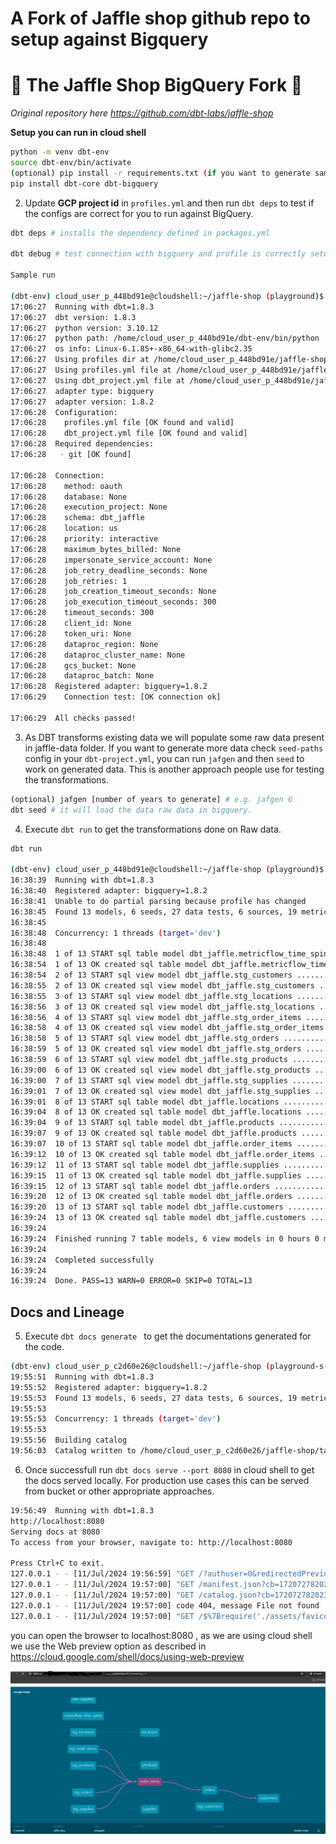 # A Fork of Jaffle shop github repo to setup against Bigquery

# 🥪 The Jaffle Shop BigQuery Fork 🦘
*Original repository here https://github.com/dbt-labs/jaffle-shop*

**Setup you can run in cloud shell**

```bash
python -m venv dbt-env
source dbt-env/bin/activate
(optional) pip install -r requirements.txt (if you want to generate sample data)
pip install dbt-core dbt-bigquery
```

2. Update **GCP project id** in `profiles.yml` and then run `dbt deps` to test if the configs are correct for you to run against BigQuery.

```bash
dbt deps # installs the dependency defined in packages.yml

dbt debug # test connection with bigquery and profile is correctly setup

Sample run

(dbt-env) cloud_user_p_448bd91e@cloudshell:~/jaffle-shop (playground)$ dbt debug
17:06:27  Running with dbt=1.8.3
17:06:27  dbt version: 1.8.3
17:06:27  python version: 3.10.12
17:06:27  python path: /home/cloud_user_p_448bd91e/dbt-env/bin/python
17:06:27  os info: Linux-6.1.85+-x86_64-with-glibc2.35
17:06:27  Using profiles dir at /home/cloud_user_p_448bd91e/jaffle-shop
17:06:27  Using profiles.yml file at /home/cloud_user_p_448bd91e/jaffle-shop/profiles.yml
17:06:27  Using dbt_project.yml file at /home/cloud_user_p_448bd91e/jaffle-shop/dbt_project.yml
17:06:27  adapter type: bigquery
17:06:27  adapter version: 1.8.2
17:06:28  Configuration:
17:06:28    profiles.yml file [OK found and valid]
17:06:28    dbt_project.yml file [OK found and valid]
17:06:28  Required dependencies:
17:06:28   - git [OK found]

17:06:28  Connection:
17:06:28    method: oauth
17:06:28    database: None
17:06:28    execution_project: None
17:06:28    schema: dbt_jaffle
17:06:28    location: us
17:06:28    priority: interactive
17:06:28    maximum_bytes_billed: None
17:06:28    impersonate_service_account: None
17:06:28    job_retry_deadline_seconds: None
17:06:28    job_retries: 1
17:06:28    job_creation_timeout_seconds: None
17:06:28    job_execution_timeout_seconds: 300
17:06:28    timeout_seconds: 300
17:06:28    client_id: None
17:06:28    token_uri: None
17:06:28    dataproc_region: None
17:06:28    dataproc_cluster_name: None
17:06:28    gcs_bucket: None
17:06:28    dataproc_batch: None
17:06:28  Registered adapter: bigquery=1.8.2
17:06:29    Connection test: [OK connection ok]

17:06:29  All checks passed!

```

3. As DBT transforms existing data we will populate some raw data present in jaffle-data folder. If you want to generate more data check `seed-paths` config in your `dbt-project.yml`, you can run `jafgen` and then `seed` to work on generated data. This is another approach people use for testing the transformations.

```bash
(optional) jafgen [number of years to generate] # e.g. jafgen 6
dbt seed # it will load the data raw data in bigquery. 
```

4. Execute `dbt run` to get the transformations done on Raw data.

```bash
dbt run

(dbt-env) cloud_user_p_448bd91e@cloudshell:~/jaffle-shop (playground)$ dbt run
16:38:39  Running with dbt=1.8.3
16:38:40  Registered adapter: bigquery=1.8.2
16:38:41  Unable to do partial parsing because profile has changed
16:38:45  Found 13 models, 6 seeds, 27 data tests, 6 sources, 19 metrics, 770 macros, 6 semantic models, 3 saved queries, 3 unit tests
16:38:45  
16:38:48  Concurrency: 1 threads (target='dev')
16:38:48  
16:38:48  1 of 13 START sql table model dbt_jaffle.metricflow_time_spine ................. [RUN]
16:38:54  1 of 13 OK created sql table model dbt_jaffle.metricflow_time_spine ............ [CREATE TABLE (3.7k rows, 0 processed) in 6.30s]
16:38:54  2 of 13 START sql view model dbt_jaffle.stg_customers .......................... [RUN]
16:38:55  2 of 13 OK created sql view model dbt_jaffle.stg_customers ..................... [CREATE VIEW (0 processed) in 1.22s]
16:38:55  3 of 13 START sql view model dbt_jaffle.stg_locations .......................... [RUN]
16:38:56  3 of 13 OK created sql view model dbt_jaffle.stg_locations ..................... [CREATE VIEW (0 processed) in 1.20s]
16:38:56  4 of 13 START sql view model dbt_jaffle.stg_order_items ........................ [RUN]
16:38:58  4 of 13 OK created sql view model dbt_jaffle.stg_order_items ................... [CREATE VIEW (0 processed) in 1.30s]
16:38:58  5 of 13 START sql view model dbt_jaffle.stg_orders ............................. [RUN]
16:38:59  5 of 13 OK created sql view model dbt_jaffle.stg_orders ........................ [CREATE VIEW (0 processed) in 1.10s]
16:38:59  6 of 13 START sql view model dbt_jaffle.stg_products ........................... [RUN]
16:39:00  6 of 13 OK created sql view model dbt_jaffle.stg_products ...................... [CREATE VIEW (0 processed) in 1.07s]
16:39:00  7 of 13 START sql view model dbt_jaffle.stg_supplies ........................... [RUN]
16:39:01  7 of 13 OK created sql view model dbt_jaffle.stg_supplies ...................... [CREATE VIEW (0 processed) in 1.00s]
16:39:01  8 of 13 START sql table model dbt_jaffle.locations ............................. [RUN]
16:39:04  8 of 13 OK created sql table model dbt_jaffle.locations ........................ [CREATE TABLE (6.0 rows, 398.0 Bytes processed) in 3.35s]
16:39:04  9 of 13 START sql table model dbt_jaffle.products .............................. [RUN]
16:39:07  9 of 13 OK created sql table model dbt_jaffle.products ......................... [CREATE TABLE (10.0 rows, 949.0 Bytes processed) in 3.09s]
16:39:07  10 of 13 START sql table model dbt_jaffle.order_items .......................... [RUN]
16:39:12  10 of 13 OK created sql table model dbt_jaffle.order_items ..................... [CREATE TABLE (90.9k rows, 10.1 MiB processed) in 4.94s]
16:39:12  11 of 13 START sql table model dbt_jaffle.supplies ............................. [RUN]
16:39:15  11 of 13 OK created sql table model dbt_jaffle.supplies ........................ [CREATE TABLE (65.0 rows, 2.7 KiB processed) in 2.95s]
16:39:15  12 of 13 START sql table model dbt_jaffle.orders ............................... [RUN]
16:39:20  12 of 13 OK created sql table model dbt_jaffle.orders .......................... [CREATE TABLE (61.9k rows, 18.2 MiB processed) in 4.91s]
16:39:20  13 of 13 START sql table model dbt_jaffle.customers ............................ [RUN]
16:39:24  13 of 13 OK created sql table model dbt_jaffle.customers ....................... [CREATE TABLE (935.0 rows, 7.8 MiB processed) in 3.68s]
16:39:24  
16:39:24  Finished running 7 table models, 6 view models in 0 hours 0 minutes and 38.71 seconds (38.71s).
16:39:24  
16:39:24  Completed successfully
16:39:24  
16:39:24  Done. PASS=13 WARN=0 ERROR=0 SKIP=0 TOTAL=13
```
## Docs and Lineage

5. Execute `dbt docs generate ` to get the documentations generated for the code.

```bash
(dbt-env) cloud_user_p_c2d60e26@cloudshell:~/jaffle-shop (playground-s-11-96c13f89)$ dbt docs generate
19:55:51  Running with dbt=1.8.3
19:55:52  Registered adapter: bigquery=1.8.2
19:55:53  Found 13 models, 6 seeds, 27 data tests, 6 sources, 19 metrics, 770 macros, 6 semantic models, 3 saved queries, 3 unit tests
19:55:53  
19:55:53  Concurrency: 1 threads (target='dev')
19:55:53  
19:55:56  Building catalog
19:56:03  Catalog written to /home/cloud_user_p_c2d60e26/jaffle-shop/target/catalog.json
```

6. Once successfull run `dbt docs serve --port 8080` in cloud shell to get the docs served locally. For production use cases this can be served from bucket or other appropriate approaches.

```bash
19:56:49  Running with dbt=1.8.3
http://localhost:8080
Serving docs at 8080
To access from your browser, navigate to: http://localhost:8080

Press Ctrl+C to exit.
127.0.0.1 - - [11/Jul/2024 19:56:59] "GET /?authuser=0&redirectedPreviously=true HTTP/1.1" 200 -
127.0.0.1 - - [11/Jul/2024 19:57:00] "GET /manifest.json?cb=1720727820239 HTTP/1.1" 200 -
127.0.0.1 - - [11/Jul/2024 19:57:00] "GET /catalog.json?cb=1720727820239 HTTP/1.1" 200 -
127.0.0.1 - - [11/Jul/2024 19:57:00] code 404, message File not found
127.0.0.1 - - [11/Jul/2024 19:57:00] "GET /$%7Brequire('./assets/favicons/favicon.ico')%7D HTTP/1.1" 404 -
```

you can open the browser to localhost:8080 , as we are using cloud shell we use the Web preview option as described in https://cloud.google.com/shell/docs/using-web-preview

![dbt Lineage](https://github.com/apurvc/jaffle-shop/blob/dd62ad82d8fdea091e1695306fc3faaa72837c39/DBT%20lineage.png)